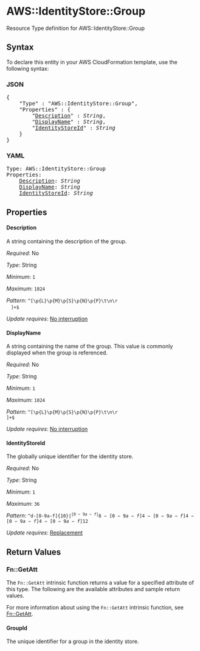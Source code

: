 # AWS::IdentityStore::Group

Resource Type definition for AWS::IdentityStore::Group

## Syntax

To declare this entity in your AWS CloudFormation template, use the following syntax:

### JSON

<pre>
{
    "Type" : "AWS::IdentityStore::Group",
    "Properties" : {
        "<a href="#description" title="Description">Description</a>" : <i>String</i>,
        "<a href="#displayname" title="DisplayName">DisplayName</a>" : <i>String</i>,
        "<a href="#identitystoreid" title="IdentityStoreId">IdentityStoreId</a>" : <i>String</i>
    }
}
</pre>

### YAML

<pre>
Type: AWS::IdentityStore::Group
Properties:
    <a href="#description" title="Description">Description</a>: <i>String</i>
    <a href="#displayname" title="DisplayName">DisplayName</a>: <i>String</i>
    <a href="#identitystoreid" title="IdentityStoreId">IdentityStoreId</a>: <i>String</i>
</pre>

## Properties

#### Description

A string containing the description of the group.

_Required_: No

_Type_: String

_Minimum_: <code>1</code>

_Maximum_: <code>1024</code>

_Pattern_: <code>^[\p{L}\p{M}\p{S}\p{N}\p{P}\t\n\r  　]+$</code>

_Update requires_: [No interruption](https://docs.aws.amazon.com/AWSCloudFormation/latest/UserGuide/using-cfn-updating-stacks-update-behaviors.html#update-no-interrupt)

#### DisplayName

A string containing the name of the group. This value is commonly displayed when the group is referenced.

_Required_: No

_Type_: String

_Minimum_: <code>1</code>

_Maximum_: <code>1024</code>

_Pattern_: <code>^[\p{L}\p{M}\p{S}\p{N}\p{P}\t\n\r  ]+$</code>

_Update requires_: [No interruption](https://docs.aws.amazon.com/AWSCloudFormation/latest/UserGuide/using-cfn-updating-stacks-update-behaviors.html#update-no-interrupt)

#### IdentityStoreId

The globally unique identifier for the identity store.

_Required_: No

_Type_: String

_Minimum_: <code>1</code>

_Maximum_: <code>36</code>

_Pattern_: <code>^d-[0-9a-f]{10}$|^[0-9a-f]{8}-[0-9a-f]{4}-[0-9a-f]{4}-[0-9a-f]{4}-[0-9a-f]{12}$</code>

_Update requires_: [Replacement](https://docs.aws.amazon.com/AWSCloudFormation/latest/UserGuide/using-cfn-updating-stacks-update-behaviors.html#update-replacement)

## Return Values

### Fn::GetAtt

The `Fn::GetAtt` intrinsic function returns a value for a specified attribute of this type. The following are the available attributes and sample return values.

For more information about using the `Fn::GetAtt` intrinsic function, see [Fn::GetAtt](https://docs.aws.amazon.com/AWSCloudFormation/latest/UserGuide/intrinsic-function-reference-getatt.html).

#### GroupId

The unique identifier for a group in the identity store.
